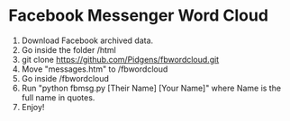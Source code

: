 # Facebook Messenger Word Cloud

1. Download Facebook archived data.
2. Go inside the folder /html
3. git clone https://github.com/Pidgens/fbwordcloud.git 
4. Move "messages.htm" to /fbwordcloud
5. Go inside /fbwordcloud
6. Run "python fbmsg.py [Their Name] [Your Name]" where Name is the full name in quotes.
7. Enjoy!

